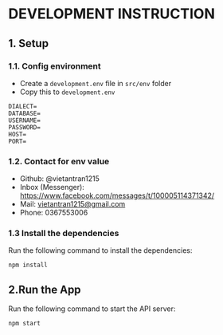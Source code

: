 # DEVELOPMENT INSTRUCTION

## 1. Setup
### 1.1. Config environment
* Create a `development.env` file in `src/env` folder
* Copy this to `development.env`
```
DIALECT=
DATABASE=
USERNAME=
PASSWORD=
HOST=
PORT=
```
### 1.2. Contact for env value
- Github: @vietantran1215 
- Inbox (Messenger): https://www.facebook.com/messages/t/100005114371342/
- Mail: vietantran1215@gmail.com
- Phone: 0367553006

### 1.3 Install the dependencies
Run the following command to install the dependencies:
```
npm install
```

## 2.Run the App
Run the following command to start the API server:
```
npm start
```